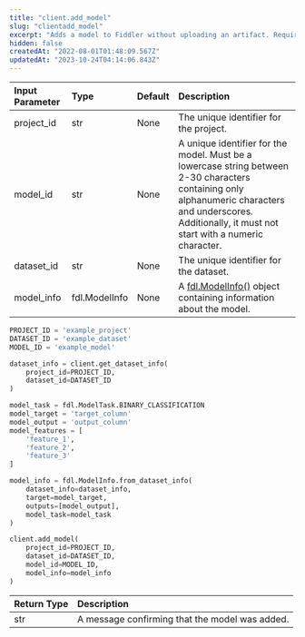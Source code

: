 ```yaml
---
title: "client.add_model"
slug: "clientadd_model"
excerpt: "Adds a model to Fiddler without uploading an artifact. Requires a** fdl.ModelInfo** object containing information about the model. Requires dataset to have an **output** column."
hidden: false
createdAt: "2022-08-01T01:48:09.567Z"
updatedAt: "2023-10-24T04:14:06.843Z"
---
```

| Input Parameter | Type          | Default | Description                                                                                                                                                                                              |
| :-------------- | :------------ | :------ | :------------------------------------------------------------------------------------------------------------------------------------------------------------------------------------------------------- |
| project_id      | str           | None    | The unique identifier for the project.                                                                                                                                                                   |
| model_id        | str           | None    | A unique identifier for the model. Must be a lowercase string between 2-30 characters containing only alphanumeric characters and underscores. Additionally, it must not start with a numeric character. |
| dataset_id      | str           | None    | The unique identifier for the dataset.                                                                                                                                                                   |
| model_info      | fdl.ModelInfo | None    | A [fdl.ModelInfo()](ref:fdlmodelinfo) object containing information about the model.                                                                                                                     |

```python Usage
PROJECT_ID = 'example_project'
DATASET_ID = 'example_dataset'
MODEL_ID = 'example_model'

dataset_info = client.get_dataset_info(
    project_id=PROJECT_ID,
    dataset_id=DATASET_ID
)

model_task = fdl.ModelTask.BINARY_CLASSIFICATION
model_target = 'target_column'
model_output = 'output_column'
model_features = [
    'feature_1',
    'feature_2',
    'feature_3'
]

model_info = fdl.ModelInfo.from_dataset_info(
    dataset_info=dataset_info,
    target=model_target,
    outputs=[model_output],
    model_task=model_task
)

client.add_model(
    project_id=PROJECT_ID,
    dataset_id=DATASET_ID,
    model_id=MODEL_ID,
    model_info=model_info
)
```



| Return Type | Description                                    |
| :---------- | :--------------------------------------------- |
| str         | A message confirming that the model was added. |